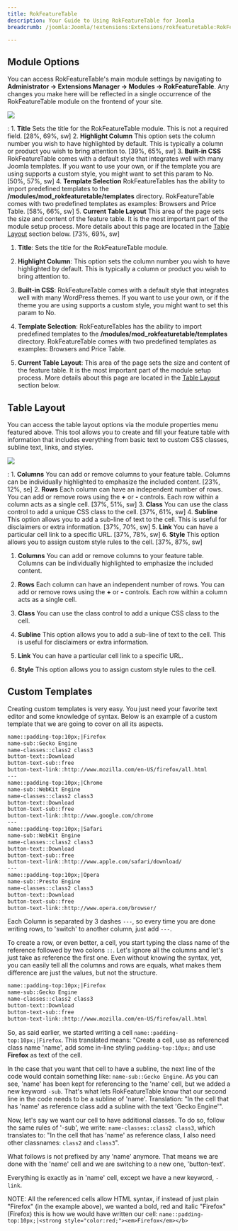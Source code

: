 ```yaml
---
title: RokFeatureTable
description: Your Guide to Using RokFeatureTable for Joomla
breadcrumb: /joomla:Joomla/!extensions:Extensions/rokfeaturetable:RokFeatureTable

---
```


Module Options
-----

You can access RokFeatureTable's main module settings by navigating to **Administrator -> Extensions Manager -> Modules -> RokFeatureTable**. Any changes you make here will be reflected in a single occurrence of the RokFeatureTable module on the frontend of your site.

![][module1]

:   1. **Title** Sets the title for the RokFeatureTable module. This is not a required field. [28%, 69%, sw]
    2. **Highlight Column** This option sets the column number you wish to have highlighted by default. This is typically a column or product you wish to bring attention to. [39%, 65%, sw]
    3. **Built-in CSS** RokFeatureTable comes with a default style that integrates well with many Joomla templates. If you want to use your own, or if the template you are using supports a custom style, you might want to set this param to No. [50%, 57%, sw]
    4. **Template Selection** RokFeatureTables has the ability to import predefined templates to the **/modules/mod_rokfeaturetable/templates** directory. RokFeatureTable comes with two predefined templates as examples: Browsers and Price Table. [58%, 66%, sw]
    5. **Current Table Layout** This area of the page sets the size and content of the feature table. It is the most important part of the module setup process. More details about this page are located in the [Table Layout](rokfeaturetable_use.md#table-layout) section below. [73%, 69%, sw]

1. **Title**: Sets the title for the RokFeatureTable module.

2. **Highlight Column**: This option sets the column number you wish to have highlighted by default. This is typically a column or product you wish to bring attention to.

3. **Built-in CSS**: RokFeatureTable comes with a default style that integrates well with many WordPress themes. If you want to use your own, or if the theme you are using supports a custom style, you might want to set this param to No.

4. **Template Selection**: RokFeatureTables has the ability to import predefined templates to the **/modules/mod_rokfeaturetable/templates** directory. RokFeatureTable comes with two predefined templates as examples: Browsers and Price Table.

5. **Current Table Layout**: This area of the page sets the size and content of the feature table. It is the most important part of the module setup process. More details about this page are located in the [Table Layout](rokfeaturetable_use.md#table-layout) section below.

Table Layout
-----

You can access the table layout options via the module properties menu featured above. This tool allows you to create and fill your feature table with information that includes everything from basic text to custom CSS classes, subline text, links, and styles.

![][module2]

:   1. **Columns** You can add or remove columns to your feature table. Columns can be individually highlighted to emphasize the included content. [23%, 12%, se]
    2. **Rows** Each column can have an independent number of rows. You can add or remove rows using the **+** or **-** controls. Each row within a column acts as a single cell. [37%, 51%, sw]
    3. **Class** You can use the class control to add a unique CSS class to the cell. [37%, 61%, sw]
    4. **Subline** This option allows you to add a sub-line of text to the cell. This is useful for disclaimers or extra information. [37%, 70%, sw]
    5. **Link** You can have a particular cell link to a specific URL. [37%, 78%, sw]
    6. **Style** This option allows you to assign custom style rules to the cell. [37%, 87%, sw]

1. **Columns** You can add or remove columns to your feature table. Columns can be individually highlighted to emphasize the included content.

2. **Rows** Each column can have an independent number of rows. You can add or remove rows using the **+** or **-** controls. Each row within a column acts as a single cell.

3. **Class** You can use the class control to add a unique CSS class to the cell.

4. **Subline** This option allows you to add a sub-line of text to the cell. This is useful for disclaimers or extra information.

5. **Link** You can have a particular cell link to a specific URL.

6. **Style** This option allows you to assign custom style rules to the cell.

Custom Templates
-----

Creating custom templates is very easy. You just need your favorite text editor and some knowledge of syntax. Below is an example of a custom template that we are going to cover on all its aspects.

~~~ .html
name::padding-top:10px;|Firefox
name-sub::Gecko Engine
name-classes::class2 class3
button-text::Download
button-text-sub::free
button-text-link::http://www.mozilla.com/en-US/firefox/all.html
---
name::padding-top:10px;|Chrome
name-sub::WebKit Engine
name-classes::class2 class3
button-text::Download
button-text-sub::free
button-text-link::http://www.google.com/chrome
---
name::padding-top:10px;|Safari
name-sub::WebKit Engine
name-classes::class2 class3
button-text::Download
button-text-sub::free
button-text-link::http://www.apple.com/safari/download/
---
name::padding-top:10px;|Opera
name-sub::Presto Engine
name-classes::class2 class3
button-text::Download
button-text-sub::free
button-text-link::http://www.opera.com/browser/
~~~

Each Column is separated by 3 dashes `---`, so every time you are done writing rows, to 'switch' to another column, just add `---`.

To create a row, or even better, a cell, you start typing the class name of the reference followed by two colons `::`. Let's ignore all the columns and let's just take as reference the first one. Even without knowing the syntax, yet, you can easily tell all the columns and rows are equals, what makes them difference are just the values, but not the structure.

~~~ .html
name::padding-top:10px;|Firefox
name-sub::Gecko Engine
name-classes::class2 class3
button-text::Download
button-text-sub::free
button-text-link::http://www.mozilla.com/en-US/firefox/all.html
~~~

So, as said earlier, we started writing a cell `name::padding-top:10px;|Firefox`. This translated means: "Create a cell, use as referenced class name 'name', add some in-line styling `padding-top:10px;` and use **Firefox** as text of the cell.

In the case that you want that cell to have a subline, the next line of the code would contain something like: `name-sub::Gecko Engine`. As you can see, 'name' has been kept for referencing to the 'name' cell, but we added a new keyword `-sub`. That's what lets RokFeatureTable know that our second line in the code needs to be a subline of 'name'. Translation: "In the cell that has 'name' as reference class add a subline with the text 'Gecko Engine'".

Now, let's say we want our cell to have additional classes. To do so, follow the same rules of '-sub', we write: `name-classes::class2 class3`, which translates to: "In the cell that has 'name' as reference class, I also need other classnames: `class2` and `class3`".

What follows is not prefixed by any 'name' anymore. That means we are done with the 'name' cell and we are switching to a new one, 'button-text'.

Everything is exactly as in 'name' cell, except we have a new keyword, `-link`.

NOTE: All the referenced cells allow HTML syntax, if instead of just plain "Firefox" (in the example above), we wanted a bold, red and italic "Firefox" (Firefox) this is how we would have written our cell: `name::padding-top:10px;|<strong style="color:red;"><em>Firefox</em></b>`

[featured]: assets/rokintroscroller.jpeg
[settings]: assets/wp_rokintroscroller_module.jpeg
[module1]: assets/wp_rokfeaturetable_widget_1.jpeg
[module2]: assets/wp_rokfeaturetable_widget_2.jpeg

